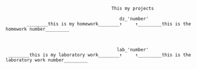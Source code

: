                                             This my projects

                                               dz_'number'
            ________this is my homework________↑     ↑_________this is the homework number_________
                                
                                
                                
                                              lab_'number'
     ________this is my laboratory work________↑     ↑_________this is the laboratory work number_________
     
